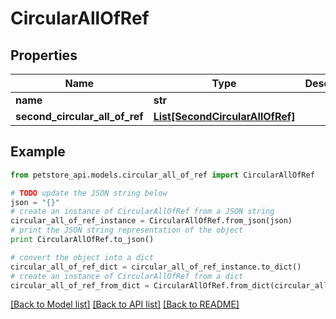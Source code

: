 # CircularAllOfRef


## Properties
Name | Type | Description | Notes
------------ | ------------- | ------------- | -------------
**name** | **str** |  | [optional] 
**second_circular_all_of_ref** | [**List[SecondCircularAllOfRef]**](SecondCircularAllOfRef.md) |  | [optional] 

## Example

```python
from petstore_api.models.circular_all_of_ref import CircularAllOfRef

# TODO update the JSON string below
json = "{}"
# create an instance of CircularAllOfRef from a JSON string
circular_all_of_ref_instance = CircularAllOfRef.from_json(json)
# print the JSON string representation of the object
print CircularAllOfRef.to_json()

# convert the object into a dict
circular_all_of_ref_dict = circular_all_of_ref_instance.to_dict()
# create an instance of CircularAllOfRef from a dict
circular_all_of_ref_from_dict = CircularAllOfRef.from_dict(circular_all_of_ref_dict)
```
[[Back to Model list]](../README.md#documentation-for-models) [[Back to API list]](../README.md#documentation-for-api-endpoints) [[Back to README]](../README.md)


